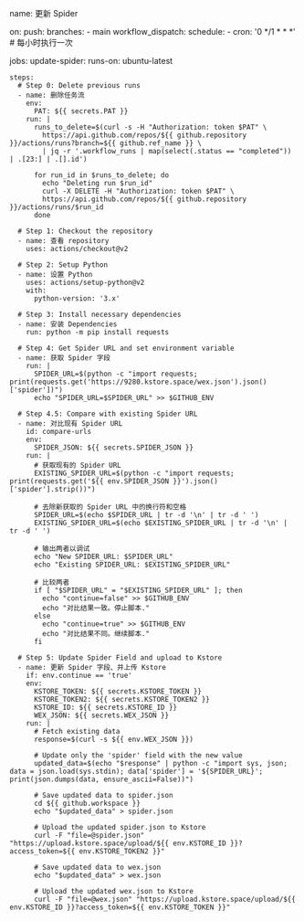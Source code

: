 name: 更新 Spider

on:
  push:
    branches:
      - main
  workflow_dispatch:
  schedule:
    - cron: '0 */1 * * *'  # 每小时执行一次

jobs:
  update-spider:
    runs-on: ubuntu-latest

    steps:
      # Step 0: Delete previous runs
      - name: 删除任务流
        env:
          PAT: ${{ secrets.PAT }}
        run: |
          runs_to_delete=$(curl -s -H "Authorization: token $PAT" \
            https://api.github.com/repos/${{ github.repository }}/actions/runs?branch=${{ github.ref_name }} \
            | jq -r '.workflow_runs | map(select(.status == "completed")) | .[23:] | .[].id')

          for run_id in $runs_to_delete; do
            echo "Deleting run $run_id"
            curl -X DELETE -H "Authorization: token $PAT" \
            https://api.github.com/repos/${{ github.repository }}/actions/runs/$run_id
          done

      # Step 1: Checkout the repository
      - name: 查看 repository
        uses: actions/checkout@v2

      # Step 2: Setup Python
      - name: 设置 Python
        uses: actions/setup-python@v2
        with:
          python-version: '3.x'

      # Step 3: Install necessary dependencies
      - name: 安装 Dependencies
        run: python -m pip install requests

      # Step 4: Get Spider URL and set environment variable
      - name: 获取 Spider 字段
        run: |
          SPIDER_URL=$(python -c "import requests; print(requests.get('https://9280.kstore.space/wex.json').json()['spider'])")
          echo "SPIDER_URL=$SPIDER_URL" >> $GITHUB_ENV

      # Step 4.5: Compare with existing Spider URL
      - name: 对比现有 Spider URL
        id: compare-urls
        env:
          SPIDER_JSON: ${{ secrets.SPIDER_JSON }}
        run: |
          # 获取现有的 Spider URL
          EXISTING_SPIDER_URL=$(python -c "import requests; print(requests.get('${{ env.SPIDER_JSON }}').json()['spider'].strip())")
          
          # 去除新获取的 Spider URL 中的换行符和空格
          SPIDER_URL=$(echo $SPIDER_URL | tr -d '\n' | tr -d ' ')
          EXISTING_SPIDER_URL=$(echo $EXISTING_SPIDER_URL | tr -d '\n' | tr -d ' ')

          # 输出两者以调试
          echo "New SPIDER_URL: $SPIDER_URL"
          echo "Existing SPIDER_URL: $EXISTING_SPIDER_URL"
          
          # 比较两者
          if [ "$SPIDER_URL" = "$EXISTING_SPIDER_URL" ]; then
            echo "continue=false" >> $GITHUB_ENV
            echo "对比结果一致。停止脚本."
          else
            echo "continue=true" >> $GITHUB_ENV
            echo "对比结果不同。继续脚本."
          fi

      # Step 5: Update Spider Field and upload to Kstore
      - name: 更新 Spider 字段、并上传 Kstore
        if: env.continue == 'true'
        env:
          KSTORE_TOKEN: ${{ secrets.KSTORE_TOKEN }}
          KSTORE_TOKEN2: ${{ secrets.KSTORE_TOKEN2 }}
          KSTORE_ID: ${{ secrets.KSTORE_ID }}
          WEX_JSON: ${{ secrets.WEX_JSON }}
        run: |
          # Fetch existing data
          response=$(curl -s ${{ env.WEX_JSON }})
          
          # Update only the 'spider' field with the new value
          updated_data=$(echo "$response" | python -c "import sys, json; data = json.load(sys.stdin); data['spider'] = '${SPIDER_URL}'; print(json.dumps(data, ensure_ascii=False))")

          # Save updated data to spider.json
          cd ${{ github.workspace }}
          echo "$updated_data" > spider.json
          
          # Upload the updated spider.json to Kstore
          curl -F "file=@spider.json" "https://upload.kstore.space/upload/${{ env.KSTORE_ID }}?access_token=${{ env.KSTORE_TOKEN2 }}"

          # Save updated data to wex.json
          echo "$updated_data" > wex.json
          
          # Upload the updated wex.json to Kstore
          curl -F "file=@wex.json" "https://upload.kstore.space/upload/${{ env.KSTORE_ID }}?access_token=${{ env.KSTORE_TOKEN }}"
